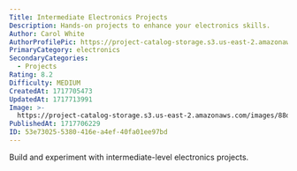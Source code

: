 ```yaml
---
Title: Intermediate Electronics Projects
Description: Hands-on projects to enhance your electronics skills.
Author: Carol White
AuthorProfilePic: https://project-catalog-storage.s3.us-east-2.amazonaws.com/images/pfp.png
PrimaryCategory: electronics
SecondaryCategories:
  - Projects
Rating: 8.2
Difficulty: MEDIUM
CreatedAt: 1717705473
UpdatedAt: 1717713991
Image: >-
  https://project-catalog-storage.s3.us-east-2.amazonaws.com/images/88d44572-15ca-435e-b290-de7b8a84bb4c.png
PublishedAt: 1717706229
ID: 53e73025-5380-416e-a4ef-40fa01ee97bd
---
```


Build and experiment with intermediate-level electronics projects.
